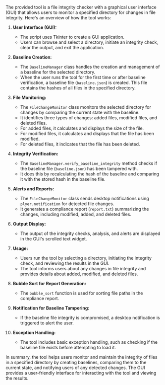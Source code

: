 The provided tool is a file integrity checker with a graphical user interface (GUI) that allows users to monitor a specified directory for changes in file integrity. Here's an overview of how the tool works:

1. **User Interface (GUI):**
   - The script uses Tkinter to create a GUI application.
   - Users can browse and select a directory, initiate an integrity check, clear the output, and exit the application.

2. **Baseline Creation:**
   - The `BaselineManager` class handles the creation and management of a baseline for the selected directory.
   - When the user runs the tool for the first time or after baseline verification, a baseline file (`baseline.json`) is created. This file contains the hashes of all files in the specified directory.

3. **File Monitoring:**
   - The `FileChangeMonitor` class monitors the selected directory for changes by comparing the current state with the baseline.
   - It identifies three types of changes: added files, modified files, and deleted files.
   - For added files, it calculates and displays the size of the file.
   - For modified files, it calculates and displays that the file has been modified.
   - For deleted files, it indicates that the file has been deleted.

4. **Integrity Verification:**
   - The `BaselineManager.verify_baseline_integrity` method checks if the baseline file (`baseline.json`) has been tampered with.
   - It does this by recalculating the hash of the baseline and comparing it with the stored hash in the baseline file.

5. **Alerts and Reports:**
   - The `FileChangeMonitor` class sends desktop notifications using `plyer.notification` for detected file changes.
   - It generates a compliance report (`report.txt`) summarizing the changes, including modified, added, and deleted files.

6. **Output Display:**
   - The output of the integrity checks, analysis, and alerts are displayed in the GUI's scrolled text widget.

7. **Usage:**
   - Users run the tool by selecting a directory, initiating the integrity check, and reviewing the results in the GUI.
   - The tool informs users about any changes in file integrity and provides details about added, modified, and deleted files.

8. **Bubble Sort for Report Generation:**
   - The `bubble_sort` function is used for sorting file paths in the compliance report.

9. **Notification for Baseline Tampering:**
   - If the baseline file integrity is compromised, a desktop notification is triggered to alert the user.

10. **Exception Handling:**
    - The tool includes basic exception handling, such as checking if the baseline file exists before attempting to load it.

In summary, the tool helps users monitor and maintain the integrity of files in a specified directory by creating baselines, comparing them to the current state, and notifying users of any detected changes. The GUI provides a user-friendly interface for interacting with the tool and viewing the results.
